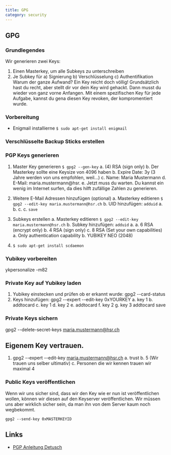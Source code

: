 ```yaml
---
title: GPG
category: security
---
```

## GPG

<!--main_settings-->
### Grundlegendes
Wir generieren zwei Keys:
  1. Einen Masterkey, um alle Subkeys zu unterschreiben
  2. Je Subkey für
    a) Signierung
    b) Verschlüsselung
    c) Authentifikation
Warum der ganze Aufwand? Ein Key reicht doch völlig! Grundsätzlich hast du recht, aber stellt dir vor dein Key wird gehackt. Dann musst du wieder von ganz vorne Anfangen. Mit einem spezifischen Key für jede Aufgabe, kannst du gena diesen Key revoken, der kompromentiert wurde.

### Vorbereitung
  - Enigmail installierne ```$ sudo apt-get install enigmail```


### Verschlüsselte Backup Sticks erstellen


### PGP Keys generieren
  1. Master Key generieren ```$ gpg2 --gen-key```
    a. (4) RSA (sign only)
    b. Der Masterkey sollte eine Keysize von 4096 haben
    b. Expire Date: 3y (3 Jahre werden von uns empfohlen, weil...)
    c. Name: Maria Mustermann
    d. E-Mail: maria.mustermann@hsr.
    e. Jetzt muss du warten. Du kannst ein wenig im Internet surfen, da dies hilft zufällige Zahlen zu generieren.

  2. Weitere E-Mail Adressen hinzufügen (optional)
    a. Masterkey editieren ```$ gpg2 --edit-key maria.mustermann@hsr.ch```
    b. UID hinzufügen: ```adduid```
      a.
      b.
      c.
    c. ```save```
  3. Subkeys erstellen
    a. Masterkey editieren ```$ gpg2 --edit-key maria.mustermann@hsr.ch```
    b. Subkey hinzufügen: ```adduid```
      a.
        a. 6 RSA (encrypt only)
        b. 4 RSA (sign only)
        c. 8 RSA (Set your own capabilities)
          a. Only authentication capability
      b. YUBIKEY NEO (2048)

  2. ```$ sudo apt-get install scdaemon```

### Yubikey vorbereiten
ykpersonalize -m82

### Private Key auf Yubikey laden


1. Yubikey einstecken und prüfen ob er erkannt wurde: gpg2 --card-status
2. Keys hinzufügen: gpg2 --expert --edit-key 0xYOURKEY
  a. key 1
  b. addtocard
  c. key 1
  d. key 2
  e. addtocard
  f. key 2
  g. key 3
    addtocard
    save



### Private Keys sichern
  gpg2 --delete-secret-keys maria.mustermann@hsr.ch

## Eigenem Key vertrauen.
1. gpg2 --expert --edit-key maria.mustermann@hsr.ch
  a. trust
  b. 5 (Wir trauen uns selber ultimativ)
  c. Personen die wir kennen trauen wir maximal 4

### Public Keys veröffentlichen
Wenn wir uns sicher sind, dass wir den Key wie er nun ist veröffentlichen wollen, können wir diesen auf den Keyserver veröffentlichen. Wir müssen uns aber wirklich sicher sein, da man ihn von dem Server kaum noch wegbekommt.

```gpg2 --send-key 0xMASTERKEYID```


<!--main_settings-->

## Links
- [PGP Anleitung Detusch](https://www.gnupg.org/howtos/de/index.html)
